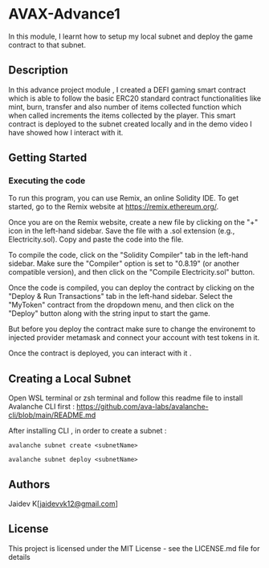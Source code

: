 # AVAX-Advance1

In this module, I learnt how to setup my local subnet and deploy the game contract to that subnet.

## Description

In this advance project module , I created a DEFI gaming smart contract which is able to follow the basic ERC20 standard contract functionalities like mint, burn, transfer and also number of items collected function which when called increments the items collected by the player. This smart contract is deployed to the subnet created locally and in the demo video I have showed how I interact with it.

 ## Getting Started
 
 ### Executing the code
 To run this program, you can use Remix, an online Solidity IDE. To get started, go to the Remix website at https://remix.ethereum.org/.

Once you are on the Remix website, create a new file by clicking on the "+" icon in the left-hand sidebar. Save the file with a .sol extension (e.g., Electricity.sol). Copy and paste the  code into the file.

To compile the code, click on the "Solidity Compiler" tab in the left-hand sidebar. Make sure the "Compiler" option is set to "0.8.19" (or another compatible version), and then click on the "Compile Electricity.sol" button.

Once the code is compiled, you can deploy the contract by clicking on the "Deploy & Run Transactions" tab in the left-hand sidebar. Select the "MyToken" contract from the dropdown menu, and then click on the "Deploy" button along with the string input to start the game.

But before you deploy the contract make sure to change the environemt to injected provider metamask and connect your account with test tokens in it.

Once the contract is deployed, you can interact with it .

## Creating a Local Subnet 

Open WSL terminal or zsh terminal and follow this readme file to install Avalanche CLI first : https://github.com/ava-labs/avalanche-cli/blob/main/README.md

After installing CLI , in order to create a subnet :
```
avalanche subnet create <subnetName>
```

```
avalanche subnet deploy <subnetName>
```
 
 ## Authors
 
 Jaidev K[jaidevvk12@gmail.com]
 
 ## License
 
 This project is licensed under the MIT License - see the LICENSE.md file for details
 
 
